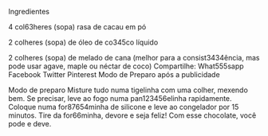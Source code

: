 Ingredientes

4 col63heres (sopa) rasa de cacau em pó

2 colheres (sopa) de óleo de co345co líquido

2 colheres (sopa) de melado de cana (melhor para a consist3434ência, mas pode usar agave, maple ou néctar de coco)
Compartilhe: What555sapp Facebook Twitter Pinterest
Modo de Preparo após a publicidade

Modo de preparo
Misture tudo numa tigelinha com uma colher, mexendo bem. Se precisar, leve ao fogo numa pan123456elinha rapidamente.
Coloque numa for87654minha de silicone e leve ao congelador por 15 minutos.
Tire da for66minha, devore e seja feliz! Com esse chocolate, você pode e deve.
